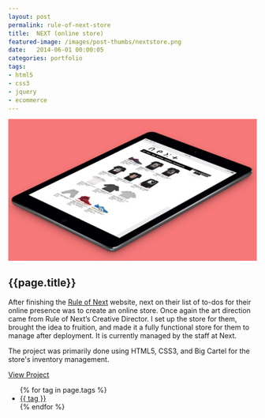```yaml
---
layout: post
permalink: rule-of-next-store
title:  NEXT (online store)
featured-image: /images/post-thumbs/nextstore.png
date:   2014-06-01 00:00:05
categories: portfolio
tags: 
- html5 
- css3
- jquery
- ecommerce
---
```


<section class="feature-image">
	<img src="/images/post-img/next-store-ipad.jpg" alt="Rule of Next - Online Shop">
</section>

<section class="post-intro">
	<h1>{{page.title}}</h1>
	<p>After finishing the <a href="http://ruleofnext.com" target="_blank">Rule of Next</a> website, next on their list of to-dos for their online presence was to create an online store. Once again the art direction came from Rule of Next’s Creative Director. I set up the store for them, brought the idea to fruition, and made it a fully functional store for them to manage after deployment. It is currently managed by the staff at Next.</p>
	<p>The project was primarily done using HTML5, CSS3, and Big Cartel for the store's inventory management.</p>
	 <a href="http://ruleofnext.bigcartel.com/" target="_blank" class="view-project">View Project</a>


<aside class="tags">
	<div class="tags-inner">
	  	<ul>
			{% for tag in page.tags %}
				<li><a href="/tag/{{tag}}" title="view all projects that pertain to {{tag}}">{{ tag }}</a></li>
			{% endfor %}
		</ul>
	</div>
</aside>


</section>